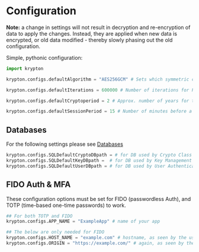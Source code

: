 # Configuration

**Note:** a change in settings will not result in decryption and re-encryption of data to apply the changes. Instead, they are applied when new data is encrypted, or old data modified - thereby slowly phasing out the old configuration.

Simple, pythonic configuration:

```python
import krypton

krypton.configs.defaultAlgorithm = "AES256GCM" # Sets which symmetric cipher to use (currently only AES256GCM is supported)

krypton.configs.defaultIterations = 600000 # Number of iterations for PBKDF2

krypton.configs.defaultCryptoperiod = 2 # Approx. number of years for the cryptoperiod of a key

krypton.configs.defaultSessionPeriod = 15 # Number of minutes before a user Session is destroyed.
```

## Databases

For the following settings please see [Databases](README-DATABASES.md)

```python
krypton.configs.SQLDefaultCryptoDBpath = # for DB used by Crypto Class
krypton.configs.SQLDefaultKeyDBpath =  # for DB used by Key Management System (you most likely don't need this)
krypton.configs.SQLDefaultUserDBpath = # for DB used by User Authentication System
```

## FIDO Auth & MFA

These configuration options must be set for FIDO (passwordless Auth), and TOTP (time-based one-time passwords) to work.

```python
## For both TOTP and FIDO
krypton.configs.APP_NAME = "ExampleApp" # name of your app

## The below are only needed for FIDO
krypton.configs.HOST_NAME = "example.com" # hostname, as seen by the user's browser
krypton.configs.ORIGIN = "https://example.com/" # again, as seen by the user's browser
```

